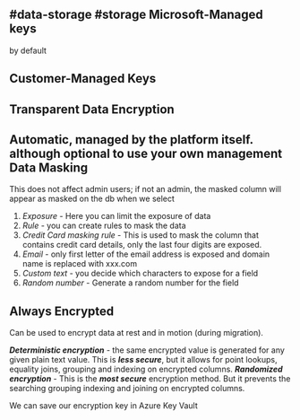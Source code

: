 #data-storage #storage 
Microsoft-Managed keys
--
by default

Customer-Managed Keys
--



Transparent Data Encryption
--
Automatic, managed by the platform itself. although optional to use your own management
Data Masking
--
This does not affect admin users; if not an admin, the masked column will appear as masked on the db when we select
1. *Exposure* - Here you can limit the exposure of data
2. *Rule* - you can create rules to mask the data
3. *Credit Card masking rule* - This is used to mask the column that contains credit card details, only the last four digits are exposed.
4. *Email* - only first letter of the email address is exposed and domain name is replaced with xxx.com
5. *Custom text* - you decide which characters to expose for a field
6. *Random number* - Generate a random number for the field

Always Encrypted
--
Can be used to encrypt data at rest and in motion (during migration).

***Deterministic encryption*** - the same encrypted value is generated for any given plain text value. This is ***less secure***, but it allows for point lookups, equality joins, grouping and indexing on encrypted columns.
***Randomized encryption*** - This is the ***most secure*** encryption method. But it prevents the searching grouping indexing and joining on encrypted columns.

We can save our encryption key in Azure Key Vault